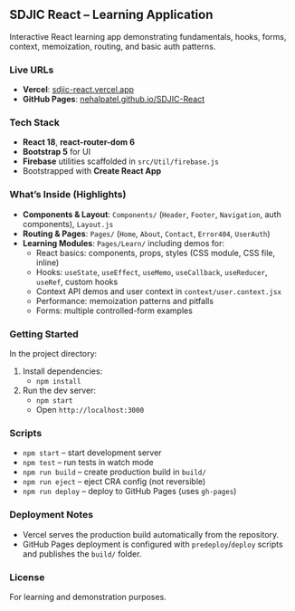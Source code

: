 ## SDJIC React – Learning Application

Interactive React learning app demonstrating fundamentals, hooks, forms, context, memoization, routing, and basic auth patterns.

### Live URLs

- **Vercel**: [sdjic-react.vercel.app](https://sdjic-react.vercel.app/)
- **GitHub Pages**: [nehalpatel.github.io/SDJIC-React](https://nehalpatel.github.io/SDJIC-React/)

### Tech Stack

- **React 18**, **react-router-dom 6**
- **Bootstrap 5** for UI
- **Firebase** utilities scaffolded in `src/Util/firebase.js`
- Bootstrapped with **Create React App**

### What’s Inside (Highlights)

- **Components & Layout**: `Components/` (`Header`, `Footer`, `Navigation`, auth components), `Layout.js`
- **Routing & Pages**: `Pages/` (`Home`, `About`, `Contact`, `Error404`, `UserAuth`)
- **Learning Modules**: `Pages/Learn/` including demos for:
  - React basics: components, props, styles (CSS module, CSS file, inline)
  - Hooks: `useState`, `useEffect`, `useMemo`, `useCallback`, `useReducer`, `useRef`, custom hooks
  - Context API demos and user context in `context/user.context.jsx`
  - Performance: memoization patterns and pitfalls
  - Forms: multiple controlled-form examples

### Getting Started

In the project directory:

1. Install dependencies:
   - `npm install`
2. Run the dev server:
   - `npm start`
   - Open `http://localhost:3000`

### Scripts

- `npm start` – start development server
- `npm test` – run tests in watch mode
- `npm run build` – create production build in `build/`
- `npm run eject` – eject CRA config (not reversible)
- `npm run deploy` – deploy to GitHub Pages (uses `gh-pages`)

### Deployment Notes

- Vercel serves the production build automatically from the repository.
- GitHub Pages deployment is configured with `predeploy`/`deploy` scripts and publishes the `build/` folder.

### License

For learning and demonstration purposes.
